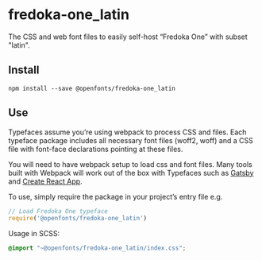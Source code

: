 
# fredoka-one_latin

The CSS and web font files to easily self-host “Fredoka One” with subset "latin".

## Install

`npm install --save @openfonts/fredoka-one_latin`

## Use

Typefaces assume you’re using webpack to process CSS and files. Each typeface
package includes all necessary font files (woff2, woff) and a CSS file with
font-face declarations pointing at these files.

You will need to have webpack setup to load css and font files. Many tools built
with Webpack will work out of the box with Typefaces such as [Gatsby](https://github.com/gatsbyjs/gatsby)
and [Create React App](https://github.com/facebookincubator/create-react-app).

To use, simply require the package in your project’s entry file e.g.

```javascript
// Load Fredoka One typeface
require('@openfonts/fredoka-one_latin')
```

Usage in SCSS:
```scss
@import "~@openfonts/fredoka-one_latin/index.css";
```
